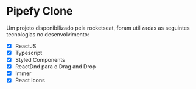 # Pipefy Clone

Um projeto disponibilizado pela rocketseat, foram utilizadas as seguintes tecnologias no desenvolvimento:

- [x] ReactJS
- [x] Typescript
- [x] Styled Components
- [x] ReactDnd para o Drag and Drop
- [x] Immer
- [x] React Icons
